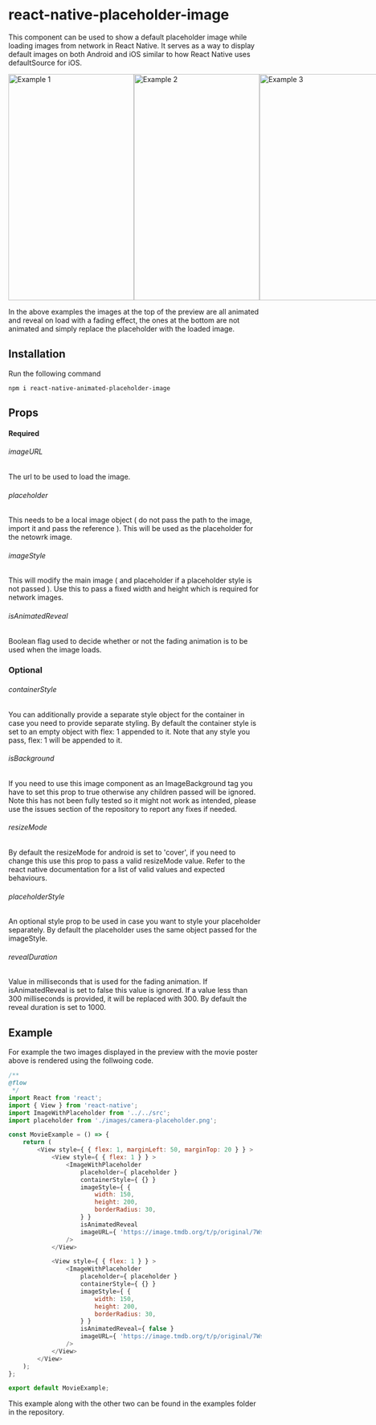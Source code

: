 # react-native-placeholder-image

This component can be used to show a default placeholder image while loading images from network in React Native. It serves as a way to display default images on both Android and iOS similar to how React Native uses defaultSource for iOS.

<div style="display:flex;flex-direction:row">
  <img width="250px" height="450px" src="https://raw.githubusercontent.com/nkshah2/react-native-placeholder-image/master/docs/food.gif" alt="Example 1" />
  <img width="250px" height="450px" src="https://raw.githubusercontent.com/nkshah2/react-native-placeholder-image/master/docs/movies.gif" alt="Example 2" />
  <img width="250px" height="450px" src="https://raw.githubusercontent.com/nkshah2/react-native-placeholder-image/master/docs/profile.gif" alt="Example 3" />
</div>

In the above examples the images at the top of the preview are all animated and reveal on load with a fading effect, the ones at the bottom are not animated and simply replace the placeholder with the loaded image.

## Installation

Run the following command

`npm i react-native-animated-placeholder-image`

## Props

#### Required

###### imageURL

The url to be used to load the image.

###### placeholder

This needs to be a local image object ( do not pass the path to the image, import it and pass the reference ). This will be                 used as the placeholder for the netowrk image.

###### imageStyle

This will modify the main image ( and placeholder if a placeholder style is not passed ). Use this to pass a fixed width and height which is required for network images.

###### isAnimatedReveal

Boolean flag used to decide whether or not the fading animation is to be used when the image loads.

### Optional

###### containerStyle
You can additionally provide a separate style object for the container in case you need to provide separate styling. By default the container style is set to an empty object with flex: 1 appended to it. Note that any style you pass, flex: 1 will be appended to it.

###### isBackground
If you need to use this image component as an ImageBackground tag you have to set this prop to true otherwise any children passed will be ignored. Note this has not been fully tested so it might not work as intended, please use the issues section of the repository to report any fixes if needed.

###### resizeMode
By default the resizeMode for android is set to 'cover', if you need to change this use this prop to pass a valid resizeMode value. Refer to the react native documentation for a list of valid values and expected behaviours.

###### placeholderStyle
An optional style prop to be used in case you want to style your placeholder separately. By default the placeholder uses the same object passed for the imageStyle.

###### revealDuration
Value in milliseconds that is used for the fading animation. If isAnimatedReveal is set to false this value is ignored. If a value less than 300 milliseconds is provided, it will be replaced with 300. By default the reveal duration is set to 1000.

## Example

For example the two images displayed in the preview with the movie poster above is rendered using the follwoing code.

```javascript
/**
@flow
 */
import React from 'react';
import { View } from 'react-native';
import ImageWithPlaceholder from '../../src';
import placeholder from './images/camera-placeholder.png';

const MovieExample = () => {
    return (
        <View style={ { flex: 1, marginLeft: 50, marginTop: 20 } } >
            <View style={ { flex: 1 } } >
                <ImageWithPlaceholder
                    placeholder={ placeholder }
                    containerStyle={ {} }
                    imageStyle={ {
                        width: 150,
                        height: 200,
                        borderRadius: 30,
                    } }
                    isAnimatedReveal
                    imageURL={ 'https://image.tmdb.org/t/p/original/7WsyChQLEftFiDOVTGkv3hFpyyt.jpg' }
                />
            </View>

            <View style={ { flex: 1 } } >
                <ImageWithPlaceholder
                    placeholder={ placeholder }
                    containerStyle={ {} }
                    imageStyle={ {
                        width: 150,
                        height: 200,
                        borderRadius: 30,
                    } }
                    isAnimatedReveal={ false }
                    imageURL={ 'https://image.tmdb.org/t/p/original/7WsyChQLEftFiDOVTGkv3hFpyyt.jpg' }
                />
            </View>
        </View>
    );
};

export default MovieExample;

```

This example along with the other two can be found in the examples folder in the repository.
